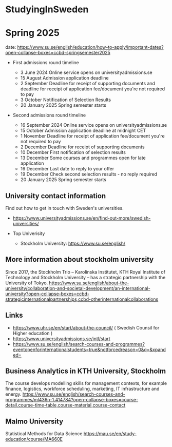 # StudyingInSweden


# Spring 2025

date: https://www.su.se/english/education/how-to-apply/important-dates?open-collapse-boxes=ccbd-springsemester2025
- First admissions round timeline 
  - 3 June 2024	Online service opens on universityadmissions.se
  - 15 August	Admission application deadline
  - 2 September 	Deadline for receipt of supporting documents and deadline for receipt of application fee/document you're not required to pay
  - 3 October	Notification of Selection Results
  - 20 January 2025	Spring semester starts
 
- Second admissions round timeline  
  - 16 September 2024 	Online service opens on universityadmissions.se 
  - 15 October	Admission application deadline at midnight CET 
  - 1 November	Deadline for receipt of application fee/document you're not required to pay
  - 2 December	Deadline for receipt of supporting documents
  - 10 December	First notification of selection results 
  - 13 December	Some courses and programmes open for late application
  - 16 December	Last date to reply to your offer
  - 19 December	Check second selection results  - no reply required 
  - 20 January 2025	Spring semester starts

##   University contact information

Find out how to get in touch with Sweden's universities.

- https://www.universityadmissions.se/en/find-out-more/swedish-universities/

- Top Univerisity
  - Stockholm University: https://www.su.se/english/

## More information about stockholm university

Since 2017, the Stockholm Trio – Karolinska Institutet, KTH Royal Institute of Technology and Stockholm University – has a strategic partnership with the University of Tokyo.
https://www.su.se/english/about-the-university/collaboration-and-societal-development/an-international-university?open-collapse-boxes=ccbd-strategicinternationalpartnerships,ccbd-otherinternationalcollaborations

## Links

- https://www.uhr.se/en/start/about-the-council/  ( Swedish Counsil for Higher education )
- https://www.universityadmissions.se/intl/start
- https://www.su.se/english/search-courses-and-programmes?eventopenforinternationalstudents=true&notforcedreason=0&q=&xpanded=

## Business Analytics in KTH University, Stockholm

The course develops modelling skills for management contexts, for example finance, logistics, workforce scheduling, marketing, IT infrastructure and energy.
https://www.su.se/english/search-courses-and-programmes/ml436n-1.414784?open-collapse-boxes=course-detail,course-time-table,course-material,course-contact

## Malmo University
Statistical Methods for Data Science
https://mau.se/en/study-education/course/MA660E

